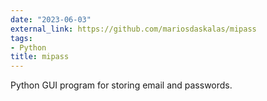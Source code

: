 ```yaml
---
date: "2023-06-03"
external_link: https://github.com/mariosdaskalas/mipass
tags:
- Python
title: mipass
---
```


Python GUI program for storing email and passwords.

<!--more-->
